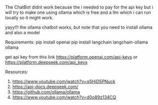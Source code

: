 The ChatBot didnt work because the i needed to pay for the api key but i will try to make one using ollama which is free and a llm which i can run locally so it might work.

yayy!!! the ollama chatbot works, but note that you need to install ollama and also a model 


Requirements:
pip install openai
pip install langchain langchain-ollama ollama

get api key from this link
https://platform.openai.com/api-keys
or https://platform.deepseek.com/api_keys

Resources:
1. https://www.youtube.com/watch?v=q5HiD5PNuck
2. https://api-docs.deepseek.com/
3. https://github.com/ollama/ollama
4. https://www.youtube.com/watch?v=d0o89z134CQ